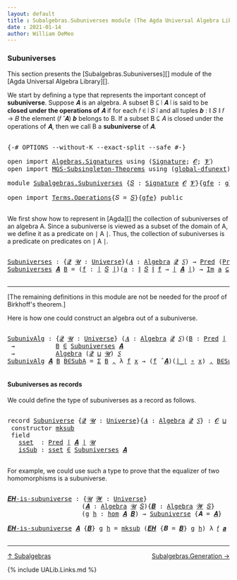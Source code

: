 ```yaml
---
layout: default
title : Subalgebras.Subuniverses module (The Agda Universal Algebra Library)
date : 2021-01-14
author: William DeMeo
---
```


### <a id="subuniverses">Subuniverses</a>

This section presents the [Subalgebras.Subuniverses][] module of the [Agda Universal Algebra Library][].

We start by defining a type that represents the important concept of **subuniverse**. Suppose 𝑨 is an algebra.  A subset B ⊆ ∣ 𝑨 ∣ is said to be **closed under the operations of** 𝑨 if for each 𝑓 ∈ ∣ 𝑆 ∣ and all tuples 𝒃 : ∥ 𝑆 ∥ 𝑓 → 𝐵 the element (𝑓 ̂ 𝑨) 𝒃 belongs to B. If a subset B ⊆ 𝐴 is closed under the operations of 𝑨, then we call B a **subuniverse** of 𝑨.

<pre class="Agda">

<a id="672" class="Symbol">{-#</a> <a id="676" class="Keyword">OPTIONS</a> <a id="684" class="Pragma">--without-K</a> <a id="696" class="Pragma">--exact-split</a> <a id="710" class="Pragma">--safe</a> <a id="717" class="Symbol">#-}</a>

<a id="722" class="Keyword">open</a> <a id="727" class="Keyword">import</a> <a id="734" href="Algebras.Signatures.html" class="Module">Algebras.Signatures</a> <a id="754" class="Keyword">using</a> <a id="760" class="Symbol">(</a><a id="761" href="Algebras.Signatures.html#1299" class="Function">Signature</a><a id="770" class="Symbol">;</a> <a id="772" href="Prelude.Preliminaries.html#5600" class="Generalizable">𝓞</a><a id="773" class="Symbol">;</a> <a id="775" href="Universes.html#262" class="Generalizable">𝓥</a><a id="776" class="Symbol">)</a>
<a id="778" class="Keyword">open</a> <a id="783" class="Keyword">import</a> <a id="790" href="MGS-Subsingleton-Theorems.html" class="Module">MGS-Subsingleton-Theorems</a> <a id="816" class="Keyword">using</a> <a id="822" class="Symbol">(</a><a id="823" href="MGS-Subsingleton-Theorems.html#3468" class="Function">global-dfunext</a><a id="837" class="Symbol">)</a>

<a id="840" class="Keyword">module</a> <a id="847" href="Subalgebras.Subuniverses.html" class="Module">Subalgebras.Subuniverses</a> <a id="872" class="Symbol">{</a><a id="873" href="Subalgebras.Subuniverses.html#873" class="Bound">𝑆</a> <a id="875" class="Symbol">:</a> <a id="877" href="Algebras.Signatures.html#1299" class="Function">Signature</a> <a id="887" href="Prelude.Preliminaries.html#5600" class="Generalizable">𝓞</a> <a id="889" href="Universes.html#262" class="Generalizable">𝓥</a><a id="890" class="Symbol">}{</a><a id="892" href="Subalgebras.Subuniverses.html#892" class="Bound">gfe</a> <a id="896" class="Symbol">:</a> <a id="898" href="MGS-Subsingleton-Theorems.html#3468" class="Function">global-dfunext</a><a id="912" class="Symbol">}</a> <a id="914" class="Keyword">where</a>

<a id="921" class="Keyword">open</a> <a id="926" class="Keyword">import</a> <a id="933" href="Terms.Operations.html" class="Module">Terms.Operations</a><a id="949" class="Symbol">{</a><a id="950" class="Argument">𝑆</a> <a id="952" class="Symbol">=</a> <a id="954" href="Subalgebras.Subuniverses.html#873" class="Bound">𝑆</a><a id="955" class="Symbol">}{</a><a id="957" href="Subalgebras.Subuniverses.html#892" class="Bound">gfe</a><a id="960" class="Symbol">}</a> <a id="962" class="Keyword">public</a>

</pre>

We first show how to represent in [Agda][] the collection of subuniverses of an algebra A.  Since a subuniverse is viewed as a subset of the domain of A, we define it as a predicate on ∣ A ∣.  Thus, the collection of subuniverses is a predicate on predicates on ∣ A ∣.

<pre class="Agda">

<a id="Subuniverses"></a><a id="1266" href="Subalgebras.Subuniverses.html#1266" class="Function">Subuniverses</a> <a id="1279" class="Symbol">:</a> <a id="1281" class="Symbol">{</a><a id="1282" href="Subalgebras.Subuniverses.html#1282" class="Bound">𝓠</a> <a id="1284" href="Subalgebras.Subuniverses.html#1284" class="Bound">𝓤</a> <a id="1286" class="Symbol">:</a> <a id="1288" href="Agda.Primitive.html#423" class="Function">Universe</a><a id="1296" class="Symbol">}(</a><a id="1298" href="Subalgebras.Subuniverses.html#1298" class="Bound">𝑨</a> <a id="1300" class="Symbol">:</a> <a id="1302" href="Algebras.Algebras.html#694" class="Function">Algebra</a> <a id="1310" href="Subalgebras.Subuniverses.html#1282" class="Bound">𝓠</a> <a id="1312" href="Subalgebras.Subuniverses.html#873" class="Bound">𝑆</a><a id="1313" class="Symbol">)</a> <a id="1315" class="Symbol">→</a> <a id="1317" href="Relations.Unary.html#959" class="Function">Pred</a> <a id="1322" class="Symbol">(</a><a id="1323" href="Relations.Unary.html#959" class="Function">Pred</a> <a id="1328" href="Prelude.Preliminaries.html#13569" class="Function Operator">∣</a> <a id="1330" href="Subalgebras.Subuniverses.html#1298" class="Bound">𝑨</a> <a id="1332" href="Prelude.Preliminaries.html#13569" class="Function Operator">∣</a> <a id="1334" href="Subalgebras.Subuniverses.html#1284" class="Bound">𝓤</a><a id="1335" class="Symbol">)</a> <a id="1337" class="Symbol">(</a><a id="1338" href="Subalgebras.Subuniverses.html#887" class="Bound">𝓞</a> <a id="1340" href="Agda.Primitive.html#636" class="Function Operator">⊔</a> <a id="1342" href="Subalgebras.Subuniverses.html#889" class="Bound">𝓥</a> <a id="1344" href="Agda.Primitive.html#636" class="Function Operator">⊔</a> <a id="1346" href="Subalgebras.Subuniverses.html#1282" class="Bound">𝓠</a> <a id="1348" href="Agda.Primitive.html#636" class="Function Operator">⊔</a> <a id="1350" href="Subalgebras.Subuniverses.html#1284" class="Bound">𝓤</a><a id="1351" class="Symbol">)</a>
<a id="1353" href="Subalgebras.Subuniverses.html#1266" class="Function">Subuniverses</a> <a id="1366" href="Subalgebras.Subuniverses.html#1366" class="Bound">𝑨</a> <a id="1368" href="Subalgebras.Subuniverses.html#1368" class="Bound">B</a> <a id="1370" class="Symbol">=</a> <a id="1372" class="Symbol">(</a><a id="1373" href="Subalgebras.Subuniverses.html#1373" class="Bound">f</a> <a id="1375" class="Symbol">:</a> <a id="1377" href="Prelude.Preliminaries.html#13569" class="Function Operator">∣</a> <a id="1379" href="Subalgebras.Subuniverses.html#873" class="Bound">𝑆</a> <a id="1381" href="Prelude.Preliminaries.html#13569" class="Function Operator">∣</a><a id="1382" class="Symbol">)(</a><a id="1384" href="Subalgebras.Subuniverses.html#1384" class="Bound">a</a> <a id="1386" class="Symbol">:</a> <a id="1388" href="Prelude.Preliminaries.html#13647" class="Function Operator">∥</a> <a id="1390" href="Subalgebras.Subuniverses.html#873" class="Bound">𝑆</a> <a id="1392" href="Prelude.Preliminaries.html#13647" class="Function Operator">∥</a> <a id="1394" href="Subalgebras.Subuniverses.html#1373" class="Bound">f</a> <a id="1396" class="Symbol">→</a> <a id="1398" href="Prelude.Preliminaries.html#13569" class="Function Operator">∣</a> <a id="1400" href="Subalgebras.Subuniverses.html#1366" class="Bound">𝑨</a> <a id="1402" href="Prelude.Preliminaries.html#13569" class="Function Operator">∣</a><a id="1403" class="Symbol">)</a> <a id="1405" class="Symbol">→</a> <a id="1407" href="Relations.Unary.html#4333" class="Function Operator">Im</a> <a id="1410" href="Subalgebras.Subuniverses.html#1384" class="Bound">a</a> <a id="1412" href="Relations.Unary.html#4333" class="Function Operator">⊆</a> <a id="1414" href="Subalgebras.Subuniverses.html#1368" class="Bound">B</a> <a id="1416" class="Symbol">→</a> <a id="1418" class="Symbol">(</a><a id="1419" href="Subalgebras.Subuniverses.html#1373" class="Bound">f</a> <a id="1421" href="Algebras.Algebras.html#2844" class="Function Operator">̂</a> <a id="1423" href="Subalgebras.Subuniverses.html#1366" class="Bound">𝑨</a><a id="1424" class="Symbol">)</a> <a id="1426" href="Subalgebras.Subuniverses.html#1384" class="Bound">a</a> <a id="1428" href="Relations.Unary.html#1958" class="Function Operator">∈</a> <a id="1430" href="Subalgebras.Subuniverses.html#1368" class="Bound">B</a>

</pre>

-----------------------------------------

[The remaining definitions in this module are not be needed for the proof of Birkhoff's theorem.]


Here is how one could construct an algebra out of a subuniverse.

<pre class="Agda">

<a id="SubunivAlg"></a><a id="1668" href="Subalgebras.Subuniverses.html#1668" class="Function">SubunivAlg</a> <a id="1679" class="Symbol">:</a> <a id="1681" class="Symbol">{</a><a id="1682" href="Subalgebras.Subuniverses.html#1682" class="Bound">𝓠</a> <a id="1684" href="Subalgebras.Subuniverses.html#1684" class="Bound">𝓤</a> <a id="1686" class="Symbol">:</a> <a id="1688" href="Agda.Primitive.html#423" class="Function">Universe</a><a id="1696" class="Symbol">}</a> <a id="1698" class="Symbol">(</a><a id="1699" href="Subalgebras.Subuniverses.html#1699" class="Bound">𝑨</a> <a id="1701" class="Symbol">:</a> <a id="1703" href="Algebras.Algebras.html#694" class="Function">Algebra</a> <a id="1711" href="Subalgebras.Subuniverses.html#1682" class="Bound">𝓠</a> <a id="1713" href="Subalgebras.Subuniverses.html#873" class="Bound">𝑆</a><a id="1714" class="Symbol">)(</a><a id="1716" href="Subalgebras.Subuniverses.html#1716" class="Bound">B</a> <a id="1718" class="Symbol">:</a> <a id="1720" href="Relations.Unary.html#959" class="Function">Pred</a> <a id="1725" href="Prelude.Preliminaries.html#13569" class="Function Operator">∣</a> <a id="1727" href="Subalgebras.Subuniverses.html#1699" class="Bound">𝑨</a> <a id="1729" href="Prelude.Preliminaries.html#13569" class="Function Operator">∣</a> <a id="1731" href="Subalgebras.Subuniverses.html#1684" class="Bound">𝓤</a><a id="1732" class="Symbol">)</a>
 <a id="1735" class="Symbol">→</a>           <a id="1747" href="Subalgebras.Subuniverses.html#1716" class="Bound">B</a> <a id="1749" href="Relations.Unary.html#1958" class="Function Operator">∈</a> <a id="1751" href="Subalgebras.Subuniverses.html#1266" class="Function">Subuniverses</a> <a id="1764" href="Subalgebras.Subuniverses.html#1699" class="Bound">𝑨</a>
 <a id="1767" class="Symbol">→</a>           <a id="1779" href="Algebras.Algebras.html#694" class="Function">Algebra</a> <a id="1787" class="Symbol">(</a><a id="1788" href="Subalgebras.Subuniverses.html#1682" class="Bound">𝓠</a> <a id="1790" href="Agda.Primitive.html#636" class="Function Operator">⊔</a> <a id="1792" href="Subalgebras.Subuniverses.html#1684" class="Bound">𝓤</a><a id="1793" class="Symbol">)</a> <a id="1795" href="Subalgebras.Subuniverses.html#873" class="Bound">𝑆</a>
<a id="1797" href="Subalgebras.Subuniverses.html#1668" class="Function">SubunivAlg</a> <a id="1808" href="Subalgebras.Subuniverses.html#1808" class="Bound">𝑨</a> <a id="1810" href="Subalgebras.Subuniverses.html#1810" class="Bound">B</a> <a id="1812" href="Subalgebras.Subuniverses.html#1812" class="Bound">B∈SubA</a> <a id="1819" class="Symbol">=</a> <a id="1821" href="Sigma-Type.html#120" class="Record">Σ</a> <a id="1823" href="Subalgebras.Subuniverses.html#1810" class="Bound">B</a> <a id="1825" href="Prelude.Equality.html#463" class="InductiveConstructor Operator">,</a> <a id="1827" class="Symbol">λ</a> <a id="1829" href="Subalgebras.Subuniverses.html#1829" class="Bound">f</a> <a id="1831" href="Subalgebras.Subuniverses.html#1831" class="Bound">x</a> <a id="1833" class="Symbol">→</a> <a id="1835" class="Symbol">(</a><a id="1836" href="Subalgebras.Subuniverses.html#1829" class="Bound">f</a> <a id="1838" href="Algebras.Algebras.html#2844" class="Function Operator">̂</a> <a id="1840" href="Subalgebras.Subuniverses.html#1808" class="Bound">𝑨</a><a id="1841" class="Symbol">)(</a><a id="1843" href="Prelude.Preliminaries.html#13569" class="Function Operator">∣_∣</a> <a id="1847" href="MGS-MLTT.html#3813" class="Function Operator">∘</a> <a id="1849" href="Subalgebras.Subuniverses.html#1831" class="Bound">x</a><a id="1850" class="Symbol">)</a> <a id="1852" href="Prelude.Equality.html#463" class="InductiveConstructor Operator">,</a> <a id="1854" href="Subalgebras.Subuniverses.html#1812" class="Bound">B∈SubA</a> <a id="1861" href="Subalgebras.Subuniverses.html#1829" class="Bound">f</a> <a id="1863" class="Symbol">(</a><a id="1864" href="Prelude.Preliminaries.html#13569" class="Function Operator">∣_∣</a> <a id="1868" href="MGS-MLTT.html#3813" class="Function Operator">∘</a> <a id="1870" href="Subalgebras.Subuniverses.html#1831" class="Bound">x</a><a id="1871" class="Symbol">)(</a><a id="1873" href="Prelude.Preliminaries.html#13647" class="Function Operator">∥_∥</a> <a id="1877" href="MGS-MLTT.html#3813" class="Function Operator">∘</a> <a id="1879" href="Subalgebras.Subuniverses.html#1831" class="Bound">x</a><a id="1880" class="Symbol">)</a>

</pre>



#### <a id="subuniverses-as-records">Subuniverses as records</a>

We could define the type of subuniverses as a record as follows.

<pre class="Agda">

<a id="2043" class="Keyword">record</a> <a id="Subuniverse"></a><a id="2050" href="Subalgebras.Subuniverses.html#2050" class="Record">Subuniverse</a> <a id="2062" class="Symbol">{</a><a id="2063" href="Subalgebras.Subuniverses.html#2063" class="Bound">𝓠</a> <a id="2065" href="Subalgebras.Subuniverses.html#2065" class="Bound">𝓤</a> <a id="2067" class="Symbol">:</a> <a id="2069" href="Agda.Primitive.html#423" class="Function">Universe</a><a id="2077" class="Symbol">}{</a><a id="2079" href="Subalgebras.Subuniverses.html#2079" class="Bound">𝑨</a> <a id="2081" class="Symbol">:</a> <a id="2083" href="Algebras.Algebras.html#694" class="Function">Algebra</a> <a id="2091" href="Subalgebras.Subuniverses.html#2063" class="Bound">𝓠</a> <a id="2093" href="Subalgebras.Subuniverses.html#873" class="Bound">𝑆</a><a id="2094" class="Symbol">}</a> <a id="2096" class="Symbol">:</a> <a id="2098" href="Subalgebras.Subuniverses.html#887" class="Bound">𝓞</a> <a id="2100" href="Agda.Primitive.html#636" class="Function Operator">⊔</a> <a id="2102" href="Subalgebras.Subuniverses.html#889" class="Bound">𝓥</a> <a id="2104" href="Agda.Primitive.html#636" class="Function Operator">⊔</a> <a id="2106" class="Symbol">(</a><a id="2107" href="Subalgebras.Subuniverses.html#2063" class="Bound">𝓠</a> <a id="2109" href="Agda.Primitive.html#636" class="Function Operator">⊔</a> <a id="2111" href="Subalgebras.Subuniverses.html#2065" class="Bound">𝓤</a><a id="2112" class="Symbol">)</a> <a id="2114" href="Agda.Primitive.html#606" class="Function Operator">⁺</a> <a id="2116" href="Universes.html#403" class="Function Operator">̇</a> <a id="2118" class="Keyword">where</a>
 <a id="2125" class="Keyword">constructor</a> <a id="mksub"></a><a id="2137" href="Subalgebras.Subuniverses.html#2137" class="InductiveConstructor">mksub</a>
 <a id="2144" class="Keyword">field</a>
   <a id="Subuniverse.sset"></a><a id="2153" href="Subalgebras.Subuniverses.html#2153" class="Field">sset</a>  <a id="2159" class="Symbol">:</a> <a id="2161" href="Relations.Unary.html#959" class="Function">Pred</a> <a id="2166" href="Prelude.Preliminaries.html#13569" class="Function Operator">∣</a> <a id="2168" href="Subalgebras.Subuniverses.html#2079" class="Bound">𝑨</a> <a id="2170" href="Prelude.Preliminaries.html#13569" class="Function Operator">∣</a> <a id="2172" href="Subalgebras.Subuniverses.html#2065" class="Bound">𝓤</a>
   <a id="Subuniverse.isSub"></a><a id="2177" href="Subalgebras.Subuniverses.html#2177" class="Field">isSub</a> <a id="2183" class="Symbol">:</a> <a id="2185" href="Subalgebras.Subuniverses.html#2153" class="Field">sset</a> <a id="2190" href="Relations.Unary.html#1958" class="Function Operator">∈</a> <a id="2192" href="Subalgebras.Subuniverses.html#1266" class="Function">Subuniverses</a> <a id="2205" href="Subalgebras.Subuniverses.html#2079" class="Bound">𝑨</a>

</pre>

For example, we could use such a type to prove that the equalizer of two homomorphisms is a subuniverse.

<pre class="Agda">

<a id="𝑬𝑯-is-subuniverse"></a><a id="2340" href="Subalgebras.Subuniverses.html#2340" class="Function">𝑬𝑯-is-subuniverse</a> <a id="2358" class="Symbol">:</a> <a id="2360" class="Symbol">{</a><a id="2361" href="Subalgebras.Subuniverses.html#2361" class="Bound">𝓤</a> <a id="2363" href="Subalgebras.Subuniverses.html#2363" class="Bound">𝓦</a> <a id="2365" class="Symbol">:</a> <a id="2367" href="Agda.Primitive.html#423" class="Function">Universe</a><a id="2375" class="Symbol">}</a>
                    <a id="2397" class="Symbol">(</a><a id="2398" href="Subalgebras.Subuniverses.html#2398" class="Bound">𝑨</a> <a id="2400" class="Symbol">:</a> <a id="2402" href="Algebras.Algebras.html#694" class="Function">Algebra</a> <a id="2410" href="Subalgebras.Subuniverses.html#2361" class="Bound">𝓤</a> <a id="2412" href="Subalgebras.Subuniverses.html#873" class="Bound">𝑆</a><a id="2413" class="Symbol">){</a><a id="2415" href="Subalgebras.Subuniverses.html#2415" class="Bound">𝑩</a> <a id="2417" class="Symbol">:</a> <a id="2419" href="Algebras.Algebras.html#694" class="Function">Algebra</a> <a id="2427" href="Subalgebras.Subuniverses.html#2363" class="Bound">𝓦</a> <a id="2429" href="Subalgebras.Subuniverses.html#873" class="Bound">𝑆</a><a id="2430" class="Symbol">}</a>
                    <a id="2452" class="Symbol">(</a><a id="2453" href="Subalgebras.Subuniverses.html#2453" class="Bound">g</a> <a id="2455" href="Subalgebras.Subuniverses.html#2455" class="Bound">h</a> <a id="2457" class="Symbol">:</a> <a id="2459" href="Homomorphisms.Basic.html#2278" class="Function">hom</a> <a id="2463" href="Subalgebras.Subuniverses.html#2398" class="Bound">𝑨</a> <a id="2465" href="Subalgebras.Subuniverses.html#2415" class="Bound">𝑩</a><a id="2466" class="Symbol">)</a> <a id="2468" class="Symbol">→</a> <a id="2470" href="Subalgebras.Subuniverses.html#2050" class="Record">Subuniverse</a> <a id="2482" class="Symbol">{</a><a id="2483" class="Argument">𝑨</a> <a id="2485" class="Symbol">=</a> <a id="2487" href="Subalgebras.Subuniverses.html#2398" class="Bound">𝑨</a><a id="2488" class="Symbol">}</a>

<a id="2491" href="Subalgebras.Subuniverses.html#2340" class="Function">𝑬𝑯-is-subuniverse</a> <a id="2509" href="Subalgebras.Subuniverses.html#2509" class="Bound">𝑨</a> <a id="2511" class="Symbol">{</a><a id="2512" href="Subalgebras.Subuniverses.html#2512" class="Bound">𝑩</a><a id="2513" class="Symbol">}</a> <a id="2515" href="Subalgebras.Subuniverses.html#2515" class="Bound">g</a> <a id="2517" href="Subalgebras.Subuniverses.html#2517" class="Bound">h</a> <a id="2519" class="Symbol">=</a> <a id="2521" href="Subalgebras.Subuniverses.html#2137" class="InductiveConstructor">mksub</a> <a id="2527" class="Symbol">(</a><a id="2528" href="Homomorphisms.Basic.html#4201" class="Function">𝑬𝑯</a> <a id="2531" class="Symbol">{</a><a id="2532" class="Argument">𝑩</a> <a id="2534" class="Symbol">=</a> <a id="2536" href="Subalgebras.Subuniverses.html#2512" class="Bound">𝑩</a><a id="2537" class="Symbol">}</a> <a id="2539" href="Subalgebras.Subuniverses.html#2515" class="Bound">g</a> <a id="2541" href="Subalgebras.Subuniverses.html#2517" class="Bound">h</a><a id="2542" class="Symbol">)</a> <a id="2544" class="Symbol">λ</a> <a id="2546" href="Subalgebras.Subuniverses.html#2546" class="Bound">𝑓</a> <a id="2548" href="Subalgebras.Subuniverses.html#2548" class="Bound">𝒂</a> <a id="2550" href="Subalgebras.Subuniverses.html#2550" class="Bound">x</a> <a id="2552" class="Symbol">→</a> <a id="2554" href="Homomorphisms.Basic.html#4518" class="Function">𝑬𝑯-closed</a> <a id="2564" class="Symbol">{</a><a id="2565" class="Argument">𝑨</a> <a id="2567" class="Symbol">=</a> <a id="2569" href="Subalgebras.Subuniverses.html#2509" class="Bound">𝑨</a><a id="2570" class="Symbol">}{</a><a id="2572" class="Argument">𝑩</a> <a id="2574" class="Symbol">=</a> <a id="2576" href="Subalgebras.Subuniverses.html#2512" class="Bound">𝑩</a><a id="2577" class="Symbol">}</a> <a id="2579" href="Subalgebras.Subuniverses.html#2515" class="Bound">g</a> <a id="2581" href="Subalgebras.Subuniverses.html#2517" class="Bound">h</a> <a id="2583" href="Subalgebras.Subuniverses.html#2546" class="Bound">𝑓</a> <a id="2585" href="Subalgebras.Subuniverses.html#2548" class="Bound">𝒂</a> <a id="2587" href="Subalgebras.Subuniverses.html#2550" class="Bound">x</a>

</pre>

-------------------------------

[↑ Subalgebras](Subalgebras.html)
<span style="float:right;">[Subalgebras.Generation →](Subalgebras.Generation.html)</span>

{% include UALib.Links.md %}
